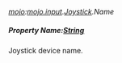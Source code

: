 _[mojo](../../modules/mojo/mojo-module.md):[mojo.input](../../modules/mojo/mojo-input.md).[Joystick](../../modules/mojo/mojo-input-joystick.md).Name_
##### Property Name:[String](../../modules/wonkey/wonkey-types-string.md)
Joystick device name.
